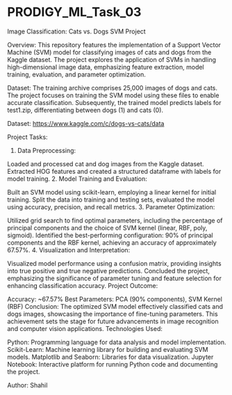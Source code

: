 # PRODIGY_ML_Task_03
Image Classification: Cats vs. Dogs SVM Project

Overview: This repository features the implementation of a Support Vector Machine (SVM) model for classifying images of cats and dogs from the Kaggle dataset. The project explores the application of SVMs in handling high-dimensional image data, emphasizing feature extraction, model training, evaluation, and parameter optimization.

Dataset: The training archive comprises 25,000 images of dogs and cats. The project focuses on training the SVM model using these files to enable accurate classification. Subsequently, the trained model predicts labels for test1.zip, differentiating between dogs (1) and cats (0).

Dataset: https://www.kaggle.com/c/dogs-vs-cats/data

Project Tasks:

1. Data Preprocessing:

Loaded and processed cat and dog images from the Kaggle dataset.
Extracted HOG features and created a structured dataframe with labels for model training.
2. Model Training and Evaluation:

Built an SVM model using scikit-learn, employing a linear kernel for initial training.
Split the data into training and testing sets, evaluated the model using accuracy, precision, and recall metrics.
3. Parameter Optimization:

Utilized grid search to find optimal parameters, including the percentage of principal components and the choice of SVM kernel (linear, RBF, poly, sigmoid).
Identified the best-performing configuration: 90% of principal components and the RBF kernel, achieving an accuracy of approximately 67.57%.
4. Visualization and Interpretation:

Visualized model performance using a confusion matrix, providing insights into true positive and true negative predictions.
Concluded the project, emphasizing the significance of parameter tuning and feature selection for enhancing classification accuracy.
Project Outcome:

Accuracy: ~67.57%
Best Parameters: PCA (90% components), SVM Kernel (RBF)
Conclusion: The optimized SVM model effectively classified cats and dogs images, showcasing the importance of fine-tuning parameters. This achievement sets the stage for future advancements in image recognition and computer vision applications.
Technologies Used:

Python: Programming language for data analysis and model implementation.
Scikit-Learn: Machine learning library for building and evaluating SVM models.
Matplotlib and Seaborn: Libraries for data visualization.
Jupyter Notebook: Interactive platform for running Python code and documenting the project.

Author:
Shahil
